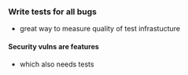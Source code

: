 ### Write tests for all bugs

- great way to measure quality of test infrastucture

#### Security vulns are features 

- which also needs tests
 